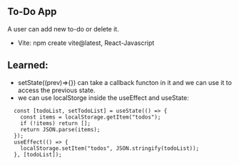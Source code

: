 ## To-Do App

A user can add new to-do or delete it.

- Vite: npm create vite@latest, React-Javascript

## Learned:

- setState((prev)=>{}) can take a callback functon in it and we can use it to access the previous state.
- we can use localStorge inside the useEffect and useState:

```
  const [todoList, setTodoList] = useState(() => {
    const items = localStorage.getItem("todos");
    if (!items) return [];
    return JSON.parse(items);
  });
  useEffect(() => {
    localStorage.setItem("todos", JSON.stringify(todoList));
  }, [todoList]);
```
